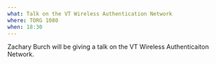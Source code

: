 ```yaml
---
what: Talk on the VT Wireless Authentication Network
where: TORG 1080
when: 18:30
---
```


Zachary Burch will be giving a talk on the VT Wireless Authenticaiton Network.
